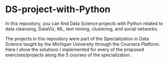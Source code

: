 # DS-project-with-Python
In this repository, you can find Data Science projects with Python related to data cleansing, DataViz, ML, text mining, clustering, and social networks. <br/>

The projects in this repository were part of the Specialization in Data Science taught by the Michigan University through the Coursera Platform.<br/>
Here I show the solutions I implemented for every of the proposed exercises/projects along the 5 courses of the specialization.
